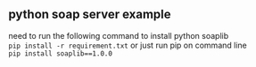 ## python soap server example
need to run the following command to install python soaplib  
`pip install -r requirement.txt`
or just run pip on command line  
`pip install soaplib==1.0.0`
